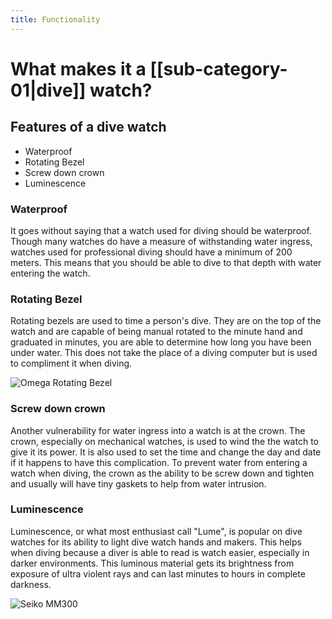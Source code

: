 ```yaml
---
title: Functionality
---
```

# What makes it a [[sub-category-01|dive]] watch?

## Features of a dive watch

* Waterproof
* Rotating Bezel
* Screw down crown
* Luminescence

### Waterproof

It goes without saying that a watch used for diving should be waterproof. Though many watches do have a measure of withstanding water ingress, watches used for professional diving should have a minimum of 200 meters.  This means that you should be able to dive to that depth with water entering the watch.

### Rotating Bezel

Rotating bezels are used to time a person's dive. They are on the top of the  watch and are capable of being manual rotated to the minute hand and graduated in minutes, you are able to determine how long you have been under water. This does not take the place of a diving computer but is used to compliment it when diving.

![Omega Rotating Bezel](https://www.watchobsession.co.uk/cdn/shop/articles/Omega-Seamaster-Diver_300-Co-Axial_Master_Chronometer-Black_Dial-212.30.41.20.01.003-01-BLOG_MAIN.jpg?v=1658932916&width=800)



### Screw down crown

Another vulnerability for water ingress into a watch is at the crown. The crown, especially on mechanical watches, is used to wind the the watch to give it its power. It is also used to set the time and change the day and date if it happens to have this complication. To prevent water from entering a watch when diving, the crown as the ability to be screw down and tighten and usually will have tiny gaskets to help from water intrusion. 

### Luminescence

Luminescence, or what most enthusiast call "Lume", is popular on dive watches for its ability to light dive watch hands and makers. This helps when diving because a diver is able to read is watch easier, especially in darker environments. This luminous material gets its brightness from exposure of ultra violent rays and can last minutes to hours in complete darkness.

![Seiko MM300](https://www.fratellowatches.com/cdn-cgi/image/anim=false,w=1680,h=756,fit=crop,side=auto,dpr=1/wp-content/uploads/2020/02/Seiko-Prospex-MarineMaster-300-SLA021J1.002.jpg)



